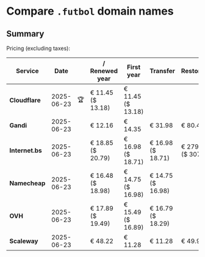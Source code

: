 # Compare `.futbol` domain names

## Summary

Pricing (excluding taxes):

| Service | Date |  | / Renewed year | First year | Transfer | Restoration |
|--|--|--|--|--|--|--|
| **Cloudflare** | 2025-06-23 | 🏆 | € 11.45<br>($ 13.18) | € 11.45<br>($ 13.18) |  |  |
| **Gandi** | 2025-06-23 |  | € 12.16 | € 14.35 | € 31.98 | € 80.47 |
| **Internet.bs** | 2025-06-23 |  | € 18.85<br>($ 20.79) | € 16.98<br>($ 18.71) | € 16.98<br>($ 18.71) | € 279.55<br>($ 307.99) |
| **Namecheap** | 2025-06-23 |  | € 16.48<br>($ 18.98) | € 14.75<br>($ 16.98) | € 14.75<br>($ 16.98) |  |
| **OVH** | 2025-06-23 |  | € 17.89<br>($ 19.49) | € 15.49<br>($ 16.89) | € 16.79<br>($ 18.29) |  |
| **Scaleway** | 2025-06-23 |  | € 48.22 | € 11.28 | € 11.28 | € 49.99 |
